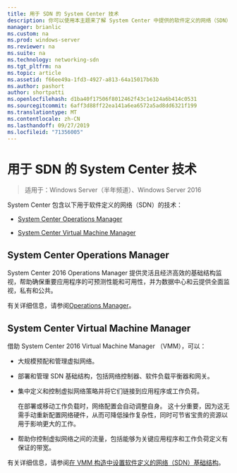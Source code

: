 ```yaml
---
title: 用于 SDN 的 System Center 技术
description: 你可以使用本主题来了解 System Center 中提供的软件定义的网络（SDN）技术。
manager: brianlic
ms.custom: na
ms.prod: windows-server
ms.reviewer: na
ms.suite: na
ms.technology: networking-sdn
ms.tgt_pltfrm: na
ms.topic: article
ms.assetid: f66ee49a-1fd3-4927-a813-64a15017b63b
ms.author: pashort
author: shortpatti
ms.openlocfilehash: d1ba40f17506f8012462f43c1e124a6b414c0531
ms.sourcegitcommit: 6aff3d88ff22ea141a6ea6572a5ad8dd6321f199
ms.translationtype: MT
ms.contentlocale: zh-CN
ms.lasthandoff: 09/27/2019
ms.locfileid: "71356005"
---
```

# <a name="system-center-technologies-for-sdn"></a>用于 SDN 的 System Center 技术

>适用于：Windows Server（半年频道）、Windows Server 2016

System Center 包含以下用于软件定义的网络（SDN）的技术：  
  
-   [System Center Operations Manager](#bkmk_scom)  
  
-   [System Center Virtual Machine Manager](#bkmk_scvmm)  
  
  
## <a name="bkmk_scom"></a>System Center Operations Manager  
System Center 2016 Operations Manager 提供灵活且经济高效的基础结构监视，帮助确保重要应用程序的可预测性能和可用性，并为数据中心和云提供全面监视，私有和公共。  
  
有关详细信息，请参阅[Operations Manager](https://technet.microsoft.com/library/hh205987.aspx)。  
  
## <a name="bkmk_scvmm"></a>System Center Virtual Machine Manager  
借助 System Center 2016 Virtual Machine Manager （VMM），可以：

- 大规模预配和管理虚拟网络。
- 部署和管理 SDN 基础结构，包括网络控制器、软件负载平衡器和网关。 
- 集中定义和控制虚拟网络策略并将它们链接到应用程序或工作负荷。 

  在部署或移动工作负载时，网络配置会自动调整自身。 这十分重要，因为这无需手动重新配置网络硬件，从而可降低操作复杂性，同时可节省宝贵的资源以用于影响更大的工作。 
- 帮助你控制虚拟网络之间的流量，包括能够为关键应用程序和工作负荷定义有保证的带宽。  
  

有关详细信息，请参阅[在 VMM 构造中设置软件定义的网络（SDN）基础结构](https://technet.microsoft.com/system-center-docs/vmm/scenario/sdn-overview)。  
    

  
